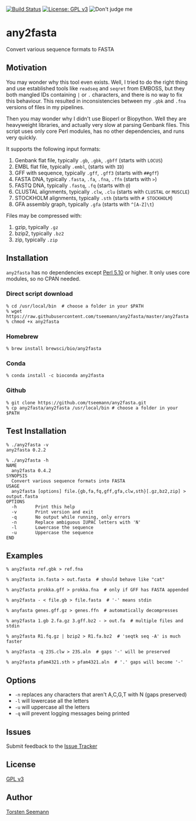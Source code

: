[![Build Status](https://travis-ci.org/tseemann/any2fasta.svg?branch=master)](https://travis-ci.org/tseemann/any2fasta) 
[![License: GPL v3](https://img.shields.io/badge/License-GPL%20v3-blue.svg)](https://www.gnu.org/licenses/gpl-3.0)
![Don't judge me](https://img.shields.io/badge/Language-Perl_5-steelblue.svg)

# any2fasta

Convert various sequence formats to FASTA

## Motivation

You may wonder why this tool even exists.  Well, I tried to do the right
thing and use established tools like `readseq` and `seqret` from EMBOSS, but
they both mangled IDs containing `|` or `.` characters, and
there is no way to fix this behaviour.  This resulted in inconsistencies
between my `.gbk` and `.fna` versions of files in my pipelines.

Then you may wonder why I didn't use Bioperl or Biopython. Well they are
heavyweight libraries, and actually very slow at parsing Genbank files.
This script uses only core Perl modules, has no other dependencies, and
runs very quickly.

It supports the following input formats:

1. Genbank flat file, typically `.gb`, `.gbk`, `.gbff` (starts with `LOCUS`)
2. EMBL flat file, typically `.embl`, (starts with `ID`)
3. GFF with sequence, typically `.gff`, `.gff3` (starts with `##gff`)
4. FASTA DNA, typically `.fasta`, `.fa`, `.fna`, `.ffn` (starts with `>`)
5. FASTQ DNA, typically `.fastq`, `.fq` (starts with `@`)
6. CLUSTAL alignments, typically `.clw`, `.clu` (starts with `CLUSTAL` or `MUSCLE`)
7. STOCKHOLM alignments, typically `.sth` (starts with `# STOCKHOLM`)
8. GFA assembly graph, typically `.gfa` (starts with `^[A-Z]\t`)

Files may be compressed with:

1. gzip, typically `.gz`
2. bzip2, typically `.bz2`
3. zip, typically `.zip`

## Installation

`any2fasta` has no dependencies except [Perl 5.10](https://www.perl.org/)
or higher. It only uses core modules, so no CPAN needed.

### Direct script download
```
% cd /usr/local/bin  # choose a folder in your $PATH
% wget https://raw.githubusercontent.com/tseemann/any2fasta/master/any2fasta
% chmod +x any2fasta
```
### Homebrew
```
% brew install brewsci/bio/any2fasta
```
### Conda
```
% conda install -c bioconda any2fasta
```
### Github
```
% git clone https://github.com/tseemann/any2fasta.git
% cp any2fasta/any2fasta /usr/local/bin # choose a folder in your $PATH
```

## Test Installation

```
% ./any2fasta -v
any2fasta 0.2.2

% ./any2fasta -h
NAME
  any2fasta 0.4.2
SYNOPSIS
  Convert various sequence formats into FASTA
USAGE
  any2fasta [options] file.{gb,fa,fq,gff,gfa,clw,sth}[.gz,bz2,zip] > output.fasta
OPTIONS
  -h       Print this help
  -v       Print version and exit
  -q       No output while running, only errors
  -n       Replace ambiguous IUPAC letters with 'N'
  -l       Lowercase the sequence
  -u       Uppercase the sequence
END
```

## Examples
```
% any2fasta ref.gbk > ref.fna

% any2fasta in.fasta > out.fasta  # should behave like "cat"

% any2fasta prokka.gff > prokka.fna  # only if GFF has FASTA appended

% any2fasta - < file.gb > file.fasta  # '-' means stdin

% anyfasta genes.gff.gz > genes.ffn  # automatically decompresses

% any2fasta 1.gb 2.fa.gz 3.gff.bz2 - > out.fa  # multiple files and stdin

% any2fasta R1.fq.gz | bzip2 > R1.fa.bz2  # 'seqtk seq -A' is much faster

% any2fasta -q 23S.clw > 23S.aln  # gaps '-' will be preserved

% any2fasta pfam4321.sth > pfam4321.aln  # '.' gaps will become '-'
```

## Options

* `-n` replaces any characters that aren't A,C,G,T with N (gaps preserved)
* `-l` will lowercase all the letters
* `-u` will uppercase all the letters
* `-q` will prevent logging messages being printed

## Issues

Submit feedback to the [Issue Tracker](https://github.com/tseemann/any2fasta/issues)

## License

[GPL v3](https://raw.githubusercontent.com/tseemann/any2fasta/master/LICENSE)

## Author

[Torsten Seemann](http://tseemann.github.io/)
